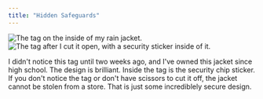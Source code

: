 ```yaml
---
title: "Hidden Safeguards"
---
```


<img src="/blog/img/jacket-tag.jpg" alt="The tag on the inside of my rain jacket.">

<img src="/blog/img/open-tag.jpg" alt="The tag after I cut it open, with a security sticker inside of it.">

I didn't notice this tag until two weeks ago, and I've owned this jacket since high school. The design is brilliant. Inside the tag is the security chip sticker. If you don't notice the tag or don't have scissors to cut it off, the jacket cannot be stolen from a store. That is just some incrediblely secure design.
